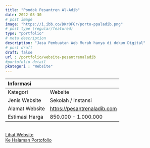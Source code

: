 ```yaml
---
title: "Pondok Pesantren Al-Adib"
date: 2022-03-30
# post image
image: "https://i.ibb.co/DKr0FGr/porto-ppaladib.png"
# post type (regular/featured)
type: "portfolio"
# meta description
description: "Jasa Pembuatan Web Murah hanya di dokun Digital"
# post draft
draft: false
url : /portfolio/website-pesantrenaladib
#portofolio detail
pkategori : "Website"
---
```


| <b>Informasi</b> |  |
| :------------- |:-------------|
| Kategori              | Website    | 
| Jenis Website         | Sekolah / Instansi   |
| Alamat Website        | https://pesantrenaladib.com   |
| Estimasi Harga        | 850.000 - 1.000.000     |

<br/>
<div class="row px-2 mt-2">
    <div class="col-md-6 mb-3 px-1">
        <a href="https://pesantrenaladib.com" target="_blank" rel="nofollow" class="btn btn-porto1 btn-lg btn-block data-aos="fade-right><i class="ti-shopping-cart"></i> Lihat Website</a>
    </div>
    <div class="col-md-6 mb-3 px-1">
        <a href="/portfolio" class="btn btn-porto2 btn-lg btn-block data-aos="fade-right><i class="ti-rocket"></i> Ke Halaman Portofolio</a>
    </div>
</div>